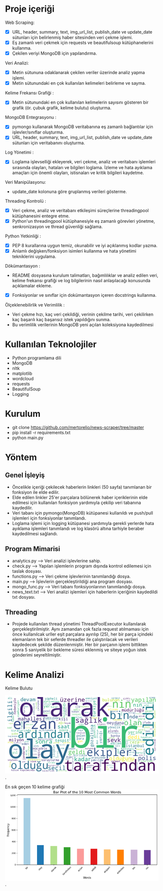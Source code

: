 # Proje içeriği
Web Scraping:
- [x] URL, header, summary, text, img_url_list, publish_date ve update_date sütunları
için belirlenmiş haber sitesinden veri çekme işlemi.
- [x] Eş zamanlı veri çekmek için requests ve beautifulsoup kütüphanelerini
kullanma.
- [x] Çekilen veriyi MongoDB için yapılandırma.

Veri Analizi:

- [x] Metin sütununa odaklanarak çekilen veriler üzerinde analiz yapma işlemi.
- [x] Metin sütunundaki en çok kullanılan kelimeleri belirleme ve sayma.

Kelime Frekansı Grafiği :

- [x] Metin sütunundaki en çok kullanılan kelimelerin sayısını gösteren bir grafik (ör.
çubuk grafik, kelime bulutu) oluşturma.

MongoDB Entegrasyonu :

- [x] pymongo kullanarak MongoDB veritabanına eş zamanlı bağlantılar için
işlevler/sınıflar oluşturma.
- [x]  URL, header, summary, text, img_url_list, publish_date ve update_date sütunları
için veritabanını oluşturma.

Log Yönetimi :

- [x] Loglama işlevselliği ekleyerek, veri çekme, analiz ve veritabanı işlemleri
sırasında olayları, hataları ve bilgileri loglama.
İzleme ve hata ayıklama amaçları için önemli olayları, istisnaları ve kritik bilgileri
kaydetme.

Veri Manipülasyonu:
 
* update_date kolonuna göre gruplanmış verileri gösterme.

Threading Kontrolü :

- [x] Veri çekme, analiz ve veritabanı etkileşimi süreçlerine threadingpool
kütüphanesini entegre etme. 
- [x] Python'un threadingpool kütüphanesiyle eş zamanlı görevleri yönetme,
senkronizasyon ve thread güvenliği sağlama.

Python Yetkinliği :
- [x] PEP 8 kurallarına uygun temiz, okunabilir ve iyi açıklanmış kodlar yazma.
- [x] Anlamlı değişken/fonksiyon isimleri kullanma ve hata yönetimi tekniklerini
uygulama.

Dökümantasyon :
* README dosyasına kurulum talimatları, bağımlılıklar ve analiz edilen veri,
kelime frekansı grafiği ve log bilgilerinin nasıl anlaşılacağı konusunda açıklamalar
ekleme.
- [x] Fonksiyonlar ve sınıflar için dokümantasyon içeren docstrings kullanma.


Ölçeklenebilirlik ve Verimlilik :
* Veri çekme hızı, kaç veri çekildiği, verinin çekilme tarihi, veri çekilirken kaç
başarılı kaç başarısız istek yapıldığını sunma.
* Bu verimlilik verilerinin MongoDB yeni açılan koleksiyona kaydedilmesi

# Kullanılan Teknolojiler
* Python programlama dili
* MongoDB
* nltk
* matplotlib
* wordcloud 
* requests
* BeautifulSoup
* Logging
# Kurulum
* git clone https://github.com/mertorelio/news-scraper/tree/master
* pip install -r requirements.txt
* python main.py

# Yöntem
## Genel İşleyiş
* Öncelikle içeriği çekilecek haberlerin linkleri (50 sayfa) tanımlanan bir fonksiyon ile elde edilir.
* Elde edilen linkler 25'er parçalara bölünerek haber içeriklerinin elde edilmesi için kullanılan fonksiyon yardımıyla çekilip veri tabanına kaydedilir.
* Veri tabanı için pymongo(MongoDB) kütüpanesi kullanıldı ve push/pull işlemleri için fonksiyonlar tanımlandı.
* Loglama işlemi için logging kütüpanesi yardımıyla gerekli yerlerde hata ayıklama işlemleri tanımlandı ve log klasörü altına tarhiyle beraber kaydedilmesi sağlandı.

## Program Mimarisi
* analytics.py --> Veri analizi işlevlerine sahip.
* check.py --> Yapılan işlemlerin program dışında kontrol edilemesi için taslak dosyası.
* functions.py --> Veri çekme işlevlerinin tanımlandığı dosya.
* main.py --> İşlevlerin gerçekleştirildiği ana program dosyası.
* mongo_func.py --> Veri tabanı fonksiyonlarının tanımlandığı dosya.
* news_text.txt --> Veri analizi işlemleri için haberlerin içeriğinin kaydedildi txt dosyası.

## Threading
*  Projede kullanılan thread yönetimi ThreadPoolExecutor kullanılarak gerçekleştirilmiştir. Aynı zamandan çok fazla request atılmaması için önce kullanılcak urller eşit parçalara ayırılıp (25), her bir parça
içindeki elemanların tek bir seferde threadler ile çalıştırılacak ve verileri kaydedecek şekilde düzenlenmiştir. Her bir parçanın işlemi bittikten sonra 5 saniyelik bir bekleme süresi eklenmiş ve siteye yoğun istek gönderimi seyreltilmiştir.

# Kelime Analizi

Kelime Bulutu

![](https://github.com/mertorelio/news-scraper/blob/main/cloud.png).

En sık geçen 10 kelime grafiği
![](https://github.com/mertorelio/news-scraper/blob/main/most_common.png).

